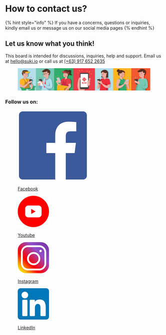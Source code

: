 # How to contact us?

{% hint style="info" %}
If you have a concerns, questions or inquiries, kindly email us or message us on our social media pages
{% endhint %}

## Let us know what you think!

This board is intended for discussions, inquiries, help and support. Email us at [hello@suki.io](mailto:hello@suki.io) or call us at [(+63) 917 652 2635](https://docs.suki.io/internal/##)

<figure><img src=".gitbook/assets/sukicover.jpg" alt=""><figcaption></figcaption></figure>

### Follow us on:

<div>

<figure><img src=".gitbook/assets/download (1) (1).png" alt=""><figcaption><p><a href="https://www.facebook.com/mysukiapp">Facebook</a></p></figcaption></figure>

 

<figure><img src=".gitbook/assets/3670147 (4).png" alt=""><figcaption><p><a href="https://www.youtube.com/channel/UC6e30ZtkcDJzQM1P1G4qtwA">Youtube</a></p></figcaption></figure>

 

<figure><img src=".gitbook/assets/Instagram-Icon.png" alt=""><figcaption><p><a href="https://instagram.com/mysukiapp?igshid=YmMyMTA2M2Y=">Instagram</a></p></figcaption></figure>

 

<figure><img src=".gitbook/assets/download (2) (2).png" alt=""><figcaption><p><a href="https://www.linkedin.com/company/mysukiapp?trk=similar-pages_result-card_full-click">LinkedIn</a></p></figcaption></figure>

</div>
